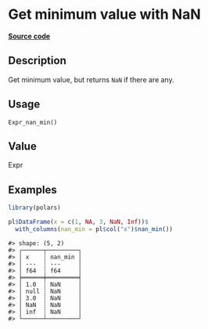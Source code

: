 

# Get minimum value with NaN

[**Source code**](https://github.com/pola-rs/r-polars/tree/main/R/after-wrappers.R#L20)

## Description

Get minimum value, but returns <code>NaN</code> if there are any.

## Usage

<pre><code class='language-R'>Expr_nan_min()
</code></pre>

## Value

Expr

## Examples

``` r
library(polars)

pl$DataFrame(x = c(1, NA, 3, NaN, Inf))$
  with_columns(nan_min = pl$col("x")$nan_min())
```

    #> shape: (5, 2)
    #> ┌──────┬─────────┐
    #> │ x    ┆ nan_min │
    #> │ ---  ┆ ---     │
    #> │ f64  ┆ f64     │
    #> ╞══════╪═════════╡
    #> │ 1.0  ┆ NaN     │
    #> │ null ┆ NaN     │
    #> │ 3.0  ┆ NaN     │
    #> │ NaN  ┆ NaN     │
    #> │ inf  ┆ NaN     │
    #> └──────┴─────────┘
